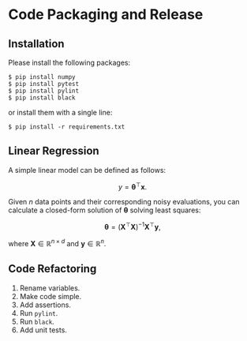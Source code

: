 # Code Packaging and Release

## Installation

Please install the following packages:

```shell
$ pip install numpy
$ pip install pytest
$ pip install pylint
$ pip install black
```

or install them with a single line:

```shell
$ pip install -r requirements.txt
```

## Linear Regression

A simple linear model can be defined as follows:

$$y = {\boldsymbol \theta}^\top \mathbf{x}.$$

Given $n$ data points and their corresponding noisy evaluations,
you can calculate a closed-form solution of ${\boldsymbol \theta}$ solving least squares:

$${\boldsymbol \theta} = (\mathbf{X}^\top \mathbf{X})^{-1} \mathbf{X}^\top \mathbf{y},$$

where $\mathbf{X} \in \mathbb{R}^{n \times d}$ and $\mathbf{y} \in \mathbb{R}^n$.

## Code Refactoring

1. Rename variables.
2. Make code simple.
3. Add assertions.
4. Run `pylint`.
5. Run `black`.
6. Add unit tests.

